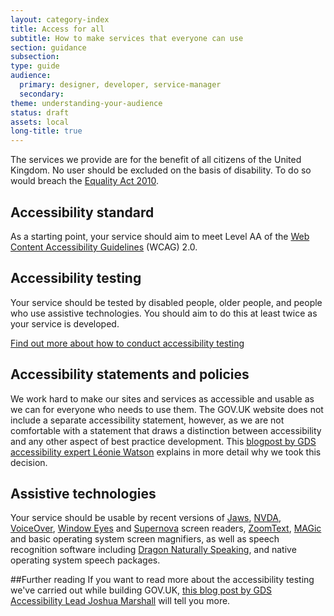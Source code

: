 ```yaml
---
layout: category-index
title: Access for all
subtitle: How to make services that everyone can use
section: guidance
subsection:
type: guide
audience:
  primary: designer, developer, service-manager
  secondary:
theme: understanding-your-audience
status: draft
assets: local
long-title: true
---
```


The services we provide are for the benefit of all citizens of the United Kingdom. No user should be excluded on the basis of disability. To do so would breach the [Equality Act 2010](http://www.legislation.gov.uk/ukpga/2010/15/contents).

## Accessibility standard

As a starting point, your service should aim to meet Level AA of the [Web Content Accessibility Guidelines](http://www.w3.org/TR/WCAG/) (WCAG) 2.0.

## Accessibility testing

Your service should be tested by disabled people, older people, and people who use assistive technologies. You should aim to do this at least twice as your service is developed.

[Find out more about how to conduct accessibility testing](/accessibility/accessibilitytesting.html)


## Accessibility statements and policies

We work hard to make our sites and services as accessible and usable as we can for everyone who needs to use them. The GOV.UK website does not include a separate accessibility statement, however, as we are not comfortable with a statement that draws a distinction between accessibility and any other aspect of best practice development. This [blogpost by GDS accessibility expert Léonie Watson](http://digital.cabinetoffice.gov.uk/2013/02/11/beyond-box-ticking/) explains in more detail why we took this decision.


## Assistive technologies

Your service should be usable by recent versions of [Jaws](http://www.freedomscientific.com/products/fs/jaws-product-page.asp), [NVDA](http://www.nvda-project.org/), [VoiceOver](http://www.apple.com/accessibility/voiceover/), [Window Eyes](http://www.gwmicro.com/Window-Eyes/) and [Supernova](http://www.yourdolphin.co.uk/productdetail.asp?id=5) screen readers, [ZoomText](http://www.aisquared.com/zoomtext/), [MAGic](http://www.freedomscientific.com/products/lv/magic-bl-product-page.asp) and basic operating system screen magnifiers, as well as speech recognition software including [Dragon Naturally Speaking](http://www.nuance.com/dragon/index.htm), and native operating system speech packages.


##Further reading
If you want to read more about the accessibility testing we've carried out while building GOV.UK, [this blog post by GDS Accessibility Lead Joshua Marshall](http://digital.cabinetoffice.gov.uk/2012/01/20/user-testing-accessibility/) will tell you more.
